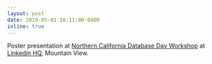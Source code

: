 ```yaml
---
layout: post
date: 2019-05-01 16:11:00-0400
inline: true
---
```


Poster presentation at <a href="https://splashthat.com/sites/view/norcaldb2019.splashthat.com">Northern California Database Day Workshop</a> at <a href="https://www.linkedin.com/">Linkedin HQ</a>, Mountain View.
